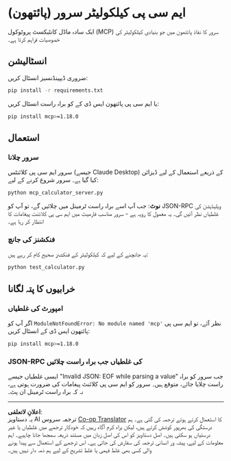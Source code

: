 <!--
CO_OP_TRANSLATOR_METADATA:
{
  "original_hash": "f4733f39c05c58e0cf0eee0a8ae7e9a2",
  "translation_date": "2025-10-17T20:03:58+00:00",
  "source_file": "03-GettingStarted/samples/python/README.md",
  "language_code": "ur"
}
-->
# ایم سی پی کیلکولیٹر سرور (پائتھون)

ایک سادہ ماڈل کانٹیکسٹ پروٹوکول (MCP) سرور کا نفاذ پائتھون میں جو بنیادی کیلکولیٹر کی خصوصیات فراہم کرتا ہے۔

## انسٹالیشن

ضروری ڈیپینڈنسیز انسٹال کریں:

```bash
pip install -r requirements.txt
```

یا ایم سی پی پائتھون ایس ڈی کے کو براہ راست انسٹال کریں:

```bash
pip install mcp>=1.18.0
```

## استعمال

### سرور چلانا

سرور ایم سی پی کلائنٹس (جیسے Claude Desktop) کے ذریعے استعمال کے لیے ڈیزائن کیا گیا ہے۔ سرور شروع کرنے کے لیے:

```bash
python mcp_calculator_server.py
```

**نوٹ**: جب آپ اسے براہ راست ٹرمینل میں چلائیں گے، تو آپ کو JSON-RPC ویلیڈیشن کی غلطیاں نظر آئیں گی۔ یہ معمول کا رویہ ہے - سرور مناسب فارمیٹ میں ایم سی پی کلائنٹ پیغامات کا انتظار کر رہا ہے۔

### فنکشنز کی جانچ

یہ جانچنے کے لیے کہ کیلکولیٹر کے فنکشنز صحیح کام کر رہے ہیں:

```bash
python test_calculator.py
```

## خرابیوں کا پتہ لگانا

### امپورٹ کی غلطیاں

اگر آپ کو `ModuleNotFoundError: No module named 'mcp'` نظر آئے، تو ایم سی پی پائتھون ایس ڈی کے انسٹال کریں:

```bash
pip install mcp>=1.18.0
```

### JSON-RPC کی غلطیاں جب براہ راست چلائیں

ایسی غلطیاں جیسے "Invalid JSON: EOF while parsing a value" جب سرور کو براہ راست چلایا جائے، متوقع ہیں۔ سرور کو ایم سی پی کلائنٹ پیغامات کی ضرورت ہوتی ہے، نہ کہ براہ راست ٹرمینل ان پٹ۔

---

**اعلانِ لاتعلقی**:  
یہ دستاویز AI ترجمہ سروس [Co-op Translator](https://github.com/Azure/co-op-translator) کا استعمال کرتے ہوئے ترجمہ کی گئی ہے۔ ہم درستگی کی بھرپور کوشش کرتے ہیں، لیکن براہ کرم آگاہ رہیں کہ خودکار ترجمے میں غلطیاں یا غیر درستیاں ہو سکتی ہیں۔ اصل دستاویز کو اس کی اصل زبان میں مستند ذریعہ سمجھا جانا چاہیے۔ اہم معلومات کے لیے، پیشہ ور انسانی ترجمہ کی سفارش کی جاتی ہے۔ اس ترجمے کے استعمال سے پیدا ہونے والی کسی بھی غلط فہمی یا غلط تشریح کے لیے ہم ذمہ دار نہیں ہیں۔